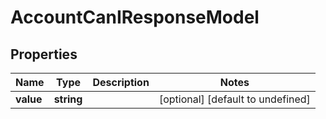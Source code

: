 # AccountCanIResponseModel

## Properties

Name | Type | Description | Notes
------------ | ------------- | ------------- | -------------
**value** | **string** |  | [optional] [default to undefined]


